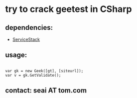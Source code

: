 # try to crack geetest in CSharp
## dependencies: ##
+ [ServiceStack](https://github.com/ServiceStack/ServiceStack/)

## usage: ##
<pre><code>
var gk = new Geek([gt], [siteurl]); 
var v = gk.GetValidate();
</code></pre>

## contact: seai AT tom.com ##